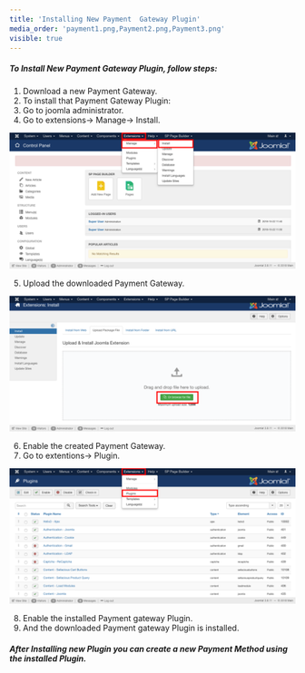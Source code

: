 ```yaml
---
title: 'Installing New Payment  Gateway Plugin'
media_order: 'payment1.png,Payment2.png,Payment3.png'
visible: true
---
```


##### **To Install New Payment Gateway Plugin, follow steps:**

1. Download a new Payment Gateway.
2. To install that Payment Gateway Plugin:
3. Go to joomla administrator.
4. Go to extensions-> Manage-> Install.

![](payment1.png)

5. Upload the downloaded Payment Gateway.

![](Payment2.png)

6. Enable the created Payment Gateway.
7. Go to extentions-> Plugin.

![](Payment3.png)

8. Enable the installed Payment gateway Plugin.
9. And the downloaded Payment gateway Plugin is installed.

##### **After Installing new Plugin you can create a new Payment Method using the installed Plugin.**

